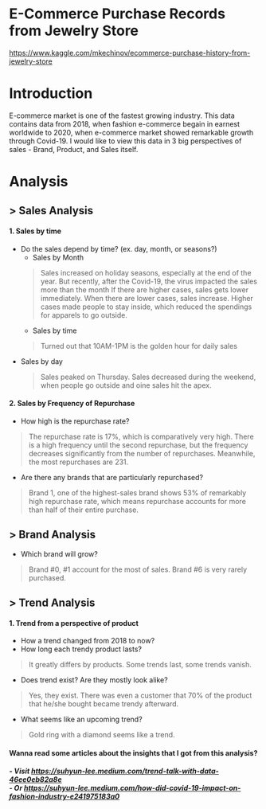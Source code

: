 # **E-Commerce Purchase Records from Jewelry Store**
https://www.kaggle.com/mkechinov/ecommerce-purchase-history-from-jewelry-store


# **Introduction**

E-commerce market is one of the fastest growing industry. This data contains data from 2018, when fashion e-commerce begain in earnest worldwide to 2020, when e-commerce market showed remarkable growth through Covid-19. I would like to view this data in 3 big perspectives of sales - Brand, Product, and Sales itself.


# **Analysis**

## **> Sales Analysis**
#### 1. Sales by time
- Do the sales depend by time? (ex. day, month, or seasons?)
  - Sales by Month
  > Sales increased on holiday seasons, especially at the end of the year.
  > But recently, after the Covid-19, the virus impacted the sales more than the month If there are higher cases, sales gets lower immediately. When there are lower cases, sales increase. Higher cases made people to stay inside, which reduced the spendings for apparels to go outside.
  - Sales by time
  > Turned out that 10AM-1PM is the golden hour for daily sales
- Sales by day
  > Sales peaked on Thursday. Sales decreased during the weekend, when people go outside and o ine sales hit the apex.

#### 2. Sales by Frequency of Repurchase
- How high is the repurchase rate?
> The repurchase rate is 17%, which is comparatively very high. There is a high frequency until the second repurchase, but the frequency decreases significantly from the number of repurchases. Meanwhile, the most repurchases are 231.

- Are there any brands that are particularly repurchased?
> Brand 1, one of the highest-sales brand shows 53% of remarkably high repurchase rate, which means repurchase accounts for more than half of their entire purchase.


## **> Brand Analysis**
- Which brand will grow?
> Brand #0, #1 account for the most of sales. Brand #6 is very rarely purchased.

## **> Trend Analysis**
#### 1. Trend from a perspective of product
- How a trend changed from 2018 to now?
- How long each trendy product lasts?
> It greatly differs by products. Some trends last, some trends vanish.
- Does trend exist? Are they mostly look alike?
> Yes, they exist. There was even a customer that 70% of the product that he/she bought became trendy afterward.
- What seems like an upcoming trend?
> Gold ring with a diamond seems like a trend.

#### Wanna read some articles about the insights that I got from this analysis?
##### - Visit https://suhyun-lee.medium.com/trend-talk-with-data-46ee0eb82a8e<br/> - Or https://suhyun-lee.medium.com/how-did-covid-19-impact-on-fashion-industry-e241975183a0
